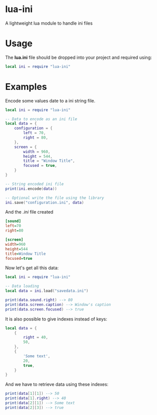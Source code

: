 # lua-ini
A lightweight lua module to handle ini files

# Usage
The **lua.ini** file should be dropped into your project and required using:

```lua
local ini = require "lua-ini"
```

# Examples
Encode some values date to a ini string file.
```lua
local ini = require "lua-ini"

-- Data to encode as an ini file
local data = {
	configuration = {
		left = 70,
		right = 80,
	},
	screen = {
		width = 960,
		height = 544,
		title = "Window Title",
		focused = true,
	}
}

-- String encoded ini file
print(ini.encode(data))

-- Optional write the file using the library
ini.save("configuration.ini", data)
```

And the *.ini* file created 
```ini
[sound]
left=70
right=80

[screen]
width=960
height=544
title=Window Title
focused=true
```

Now let's get all this data:
```lua
local ini = require "lua-ini"

-- Data loading
local data = ini.load("savedata.ini")

print(data.sound.right) --> 80
print(data.screen.caption) --> Window's caption
print(data.screen.focused) --> true
````

It is also possible to give indexes instead of keys:
```lua
local data = {
	{
		right = 40,
		50,
	},
	{
		'Some text',
		20,
		true,
	}
}
````

And we have to retrieve data using these indexes:
```lua
print(data[1][1]) --> 50
print(data[1].right) --> 40
print(data[2][1]) --> Some text
print(data[2][3]) --> true
````
